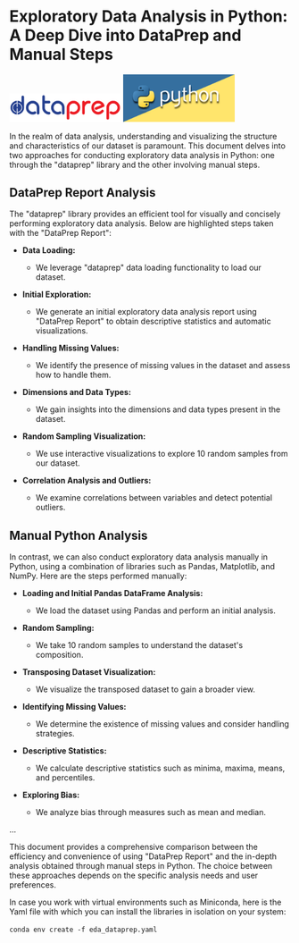 # Exploratory Data Analysis in Python: A Deep Dive into DataPrep and Manual Steps


<img src="jpg/dataprep-logo.png" alt="drawing" width="200"/>

<img src="jpg/Python_logo.jpg" alt="drawing" width="200"/>



In the realm of data analysis, understanding and visualizing the structure and characteristics of our dataset is paramount. 
This document delves into two approaches for conducting exploratory data analysis in Python: one through the "dataprep" library and the other involving manual steps.

## DataPrep Report Analysis

The "dataprep" library provides an efficient tool for visually and concisely performing exploratory data analysis. Below are highlighted steps taken with the "DataPrep Report":

- **Data Loading:**
  - We leverage "dataprep" data loading functionality to load our dataset.

- **Initial Exploration:**
  - We generate an initial exploratory data analysis report using "DataPrep Report" to obtain descriptive statistics and automatic visualizations.

- **Handling Missing Values:**
  - We identify the presence of missing values in the dataset and assess how to handle them.

- **Dimensions and Data Types:**
  - We gain insights into the dimensions and data types present in the dataset.

- **Random Sampling Visualization:**
  - We use interactive visualizations to explore 10 random samples from our dataset.

- **Correlation Analysis and Outliers:**
  - We examine correlations between variables and detect potential outliers.

## Manual Python Analysis

In contrast, we can also conduct exploratory data analysis manually in Python, using a combination of libraries such as Pandas, Matplotlib, and NumPy. Here are the steps performed manually:

- **Loading and Initial Pandas DataFrame Analysis:**
  - We load the dataset using Pandas and perform an initial analysis.

- **Random Sampling:**
  - We take 10 random samples to understand the dataset's composition.

- **Transposing Dataset Visualization:**
  - We visualize the transposed dataset to gain a broader view.

- **Identifying Missing Values:**
  - We determine the existence of missing values and consider handling strategies.

- **Descriptive Statistics:**
  - We calculate descriptive statistics such as minima, maxima, means, and percentiles.

- **Exploring Bias:**
  - We analyze bias through measures such as mean and median.

...

This document provides a comprehensive comparison between the efficiency and convenience of using "DataPrep Report" and the in-depth analysis obtained through manual steps in Python. The choice between these approaches depends on the specific analysis needs and user preferences.

In case you work with virtual environments such as Miniconda, here is the Yaml file with which you can install the libraries in isolation on your system:

`conda env create -f eda_dataprep.yaml`
